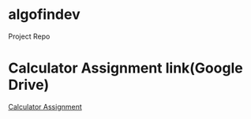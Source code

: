 # algofindev
Project Repo



# Calculator Assignment link(Google Drive)

[Calculator Assignment](https://drive.google.com/drive/folders/1mAMYmyFEUM4GrpbsF9Yva7NGs7bZZc5S?usp=sharing)
